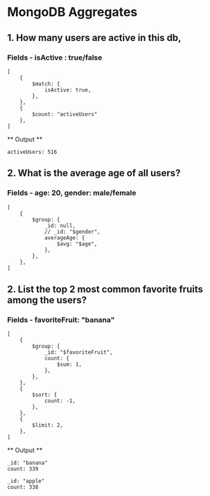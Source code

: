 # MongoDB Aggregates

## 1. How many users are active in this db,

### Fields - isActive : true/false

```
[
    {
        $match: {
            isActive: true,
        },
    },
    {
        $count: "activeUsers"
    },
]
```

** Output **

```
activeUsers: 516
```

## 2. What is the average age of all users?

### Fields - age: 20, gender: male/female

```
[
    {
        $group: {
            _id: null,
            // _id: "$gender",
            averageAge: {
                $avg: "$age",
            },
        },
    },
]
```

## 2. List the top 2 most common favorite fruits among the users?

### Fields - favoriteFruit: "banana"

```
[
    {
        $group: {
            _id: "$favoriteFruit",
            count: {
                $sum: 1,
            },
        },
    },
    {
        $sort: {
            count: -1,
        },
    },
    {
        $limit: 2,
    },
]
```

** Output **

```
_id: "banana"
count: 339

_id: "apple"
count: 338
```
